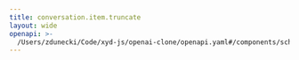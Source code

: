 ```yaml
---
title: conversation.item.truncate
layout: wide
openapi: >-
  /Users/zdunecki/Code/xyd-js/openai-clone/openapi.yaml#/components/schemas/RealtimeClientEventConversationItemTruncate
---
```


